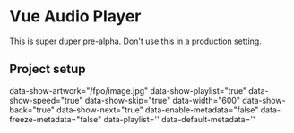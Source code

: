 # Vue Audio Player
This is super duper pre-alpha. Don't use this in a production setting.

## Project setup
data-show-artwork="/fpo/image.jpg"
data-show-playlist="true"
data-show-speed="true"
data-show-skip="true"
data-width="600"
data-show-back="true"
data-show-next="true"
data-enable-metadata="false"
data-freeze-metadata="false"
data-playlist=''
data-default-metadata=''
